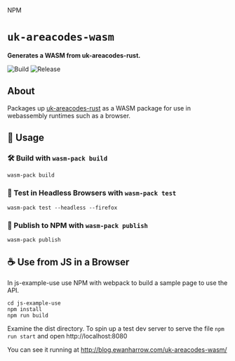 NPM

<h1><code>uk-areacodes-wasm</code></h1>

<strong>Generates a WASM from uk-areacodes-rust.</strong>

![Build](https://github.com/eharrow/uk-areacodes-wasm/actions/workflows/rust.yml/badge.svg)
![Release](https://github.com/eharrow/uk-areacodes-wasm/actions/workflows/release.yml/badge.svg)

## About

Packages up [uk-areacodes-rust](https://github.com/eharrow/uk-areacodes-rust) as a WASM package for use in webassembly runtimes such as a browser.

## 🚴 Usage

### 🛠️ Build with `wasm-pack build`

```
wasm-pack build
```

### 🔬 Test in Headless Browsers with `wasm-pack test`

```
wasm-pack test --headless --firefox
```

### 🎁 Publish to NPM with `wasm-pack publish`

```
wasm-pack publish
```

## ☕️ Use from JS in a Browser

In js-example-use use NPM with webpack to build a sample page to use the API.

```
cd js-example-use
npm install
npm run build
```

Examine the dist directory. To spin up a test dev server to serve the file
`npm run start` and open http://localhost:8080

You can see it running  at http://blog.ewanharrow.com/uk-areacodes-wasm/
